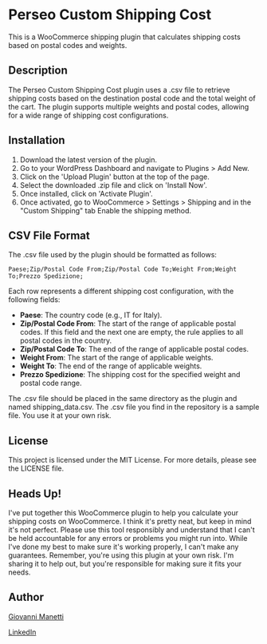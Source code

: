 # Perseo Custom Shipping Cost

This is a WooCommerce shipping plugin that calculates shipping costs based on postal codes and weights.

## Description

The Perseo Custom Shipping Cost plugin uses a .csv file to retrieve shipping costs based on the destination postal code and the total weight of the cart. The plugin supports multiple weights and postal codes, allowing for a wide range of shipping cost configurations.

## Installation

1. Download the latest version of the plugin.
2. Go to your WordPress Dashboard and navigate to Plugins > Add New.
3. Click on the 'Upload Plugin' button at the top of the page.
4. Select the downloaded .zip file and click on 'Install Now'.
5. Once installed, click on 'Activate Plugin'.
6. Once activated, go to WooCommerce > Settings > Shipping and in the "Custom Shipping" tab Enable the shipping method.

## CSV File Format

The .csv file used by the plugin should be formatted as follows:

`Paese;Zip/Postal Code From;Zip/Postal Code To;Weight From;Weight To;Prezzo Spedizione;`

Each row represents a different shipping cost configuration, with the following fields:

- **Paese**: The country code (e.g., IT for Italy).
- **Zip/Postal Code From**: The start of the range of applicable postal codes. If this field and the next one are empty, the rule applies to all postal codes in the country.
- **Zip/Postal Code To**: The end of the range of applicable postal codes.
- **Weight From**: The start of the range of applicable weights.
- **Weight To**: The end of the range of applicable weights.
- **Prezzo Spedizione**: The shipping cost for the specified weight and postal code range.

The .csv file should be placed in the same directory as the plugin and named shipping_data.csv.
The .csv file you find in the repository is a sample file. You use it at your own risk.

## License
This project is licensed under the MIT License. For more details, please see the LICENSE file.

## Heads Up!
I've put together this WooCommerce plugin to help you calculate your shipping costs on WooCommerce. I think it's pretty neat, but keep in mind it's not perfect. 
Please use this tool responsibly and understand that I can't be held accountable for any errors or problems you might run into. While I've done my best to make sure it's working properly, I can't make any guarantees. 
Remember, you're using this plugin at your own risk. I'm sharing it to help out, but you're responsible for making sure it fits your needs.

## Author
[Giovanni Manetti](https://github.com/giovannimanetti11)

[LinkedIn](https://www.linkedin.com/in/giovannimanetti/)
